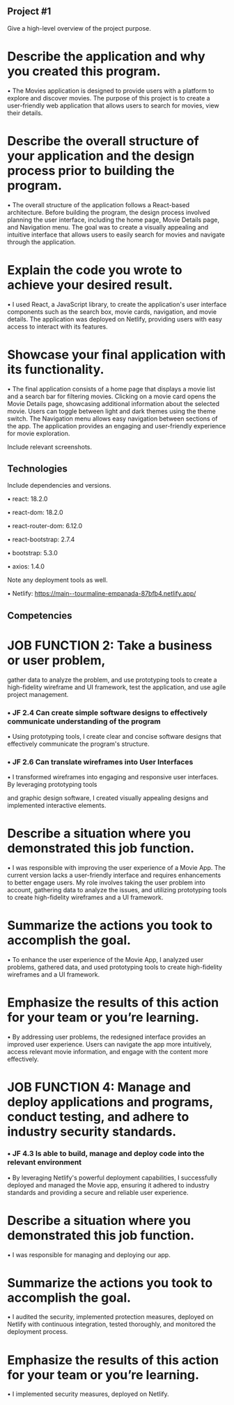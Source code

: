 ## Project #1

Give a high-level overview of the project purpose.

# Describe the application and why you created this program.

• The Movies application is designed to provide users with a platform to explore and discover movies. The purpose of this project is to create a user-friendly web application that allows users to search for movies, view their details.

# Describe the overall structure of your application and the design process prior to building the program.

• The overall structure of the application follows a React-based architecture. Before building the program, the design process involved planning the user interface, including the home page, Movie Details page, and Navigation menu. The goal was to create a visually appealing and intuitive interface that allows users to easily search for movies and navigate through the application.

# Explain the code you wrote to achieve your desired result.

• I used React, a JavaScript library, to create the application's user interface components such as the search box, movie cards, navigation, and movie details. The application was deployed on Netlify, providing users with easy access to interact with its features.

# Showcase your final application with its functionality.

• The final application consists of a home page that displays a movie list and a search bar for filtering movies. Clicking on a movie card opens the Movie Details page, showcasing additional information about the selected movie. Users can toggle between light and dark themes using the theme switch. The Navigation menu allows easy navigation between sections of the app. The application provides an engaging and user-friendly experience for movie exploration.

Include relevant screenshots.



## Technologies

Include dependencies and versions.

• react: 18.2.0

• react-dom: 18.2.0

• react-router-dom: 6.12.0

• react-bootstrap: 2.7.4

• bootstrap: 5.3.0

• axios: 1.4.0

Note any deployment tools as well.

• Netlify:  https://main--tourmaline-empanada-87bfb4.netlify.app/

## Competencies

# JOB FUNCTION 2: Take a business or user problem,
gather data to analyze the problem, and use prototyping tools to
create a high-fidelity wireframe and UI framework, test the
application, and use agile project management.

### • JF 2.4 Can create simple software designs to effectively communicate understanding of the program

• Using prototyping tools, I create clear and concise software designs that effectively communicate the program's structure.

### • JF 2.6 Can translate wireframes into User Interfaces

• I transformed wireframes into engaging and responsive user interfaces. By leveraging prototyping tools

and graphic design software, I created visually appealing designs and implemented interactive elements.

# Describe a situation where you demonstrated this job function.

• I was responsible with improving the user experience of a Movie App. The current version lacks a user-friendly interface and requires enhancements to better engage users. My role involves taking the user problem into account, gathering data to analyze the issues, and utilizing prototyping tools to create high-fidelity wireframes and a UI framework.

# Summarize the actions you took to accomplish the goal.

• To enhance the user experience of the Movie App, I analyzed user problems, gathered data, and used prototyping tools to create high-fidelity wireframes and a UI framework.

# Emphasize the results of this action for your team or you’re learning.

• By addressing user problems, the redesigned interface provides an improved user experience. Users can navigate the app more intuitively, access relevant movie information, and engage with the content more effectively.

# JOB FUNCTION 4: Manage and deploy applications and programs, conduct testing, and adhere to industry security standards.

### • JF 4.3 Is able to build, manage and deploy code into the relevant environment

• By leveraging Netlify's powerful deployment capabilities, I successfully deployed and managed the Movie app, ensuring it adhered to industry standards and providing a secure and reliable user experience.

# Describe a situation where you demonstrated this job function.

• I was responsible for managing and deploying our app.

# Summarize the actions you took to accomplish the goal.

• I audited the security, implemented protection measures, deployed on Netlify with continuous integration, tested thoroughly, and monitored the deployment process.

# Emphasize the results of this action for your team or you’re learning.

• I implemented security measures, deployed on Netlify.

